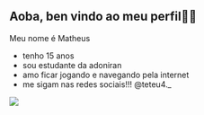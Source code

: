 ## Aoba, ben vindo ao meu perfil🤦‍♂️

Meu nome é Matheus
* tenho 15 anos
* sou estudante da adoniran
* amo ficar jogando e navegando pela internet
* me sigam nas redes sociais!!! @teteu4._

![](https://media.tenor.com/yLocP6KEYFkAAAAM/neymar.gif)
